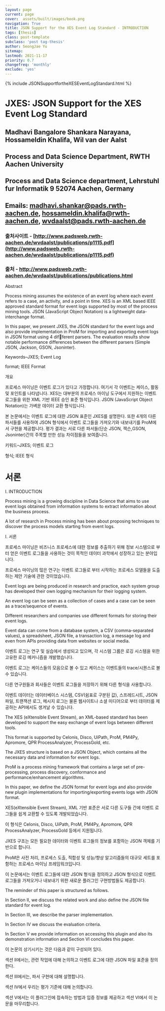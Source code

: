 ```yaml
---
layout: page
current: page
cover:  assets/built/images/book.png
navigation: True
title: JSON Support for the XES Event Log Standard - INTRODUCTION
tags: [thesis]  
class: post-template
subclass: 'post tag-thesis'  
author: SeongJae Yu    
sitemap:
lastmod: 2021-11-17
priority: 0.7
changefreq: 'monthly'
exclude: 'yes'
---
```

{% include JSONSupportfortheXESEventLogStandard.html %}

# JXES: JSON Support for the XES Event Log Standard


## Madhavi Bangalore Shankara Narayana, Hossameldin Khalifa, Wil van der Aalst


## Process and Data Science Department, RWTH Aachen University

## Process and Data Science department, Lehrstuhl fur Informatik 9 52074 Aachen, Germany

## Emails: madhavi.shankar@pads.rwth-aachen.de, hossameldin.khalifa@rwth-aachen.de, wvdaalst@pads.rwth-aachen.de


### 출처사이트 - [http://www.padsweb.rwth-aachen.de/wvdaalst/publications/p1115.pdf](http://www.padsweb.rwth-aachen.de/wvdaalst/publications/p1115.pdf)

###   출처 - http://www.padsweb.rwth-aachen.de/wvdaalst/publications/publications.html

Abstract

Process mining assumes the existence of an event log where each event refers to a case, an activity, and a point in
time. XES is an XML based IEEE approved standard format for
event logs supported by most of the process mining tools. JSON
(JavaScript Object Notation) is a lightweight data-interchange
format.

In this paper, we present JXES, the JSON standard
for the event logs and also provide implementation in ProM for
importing and exporting event logs in JSON format using 4 different parsers. The evaluation results show notable performance
differences between the different parsers (Simple JSON, Jackson,
GSON, Jsoninter).

Keywords–JXES; Event Log

format; IEEE Format

개요

프로세스 마이닝은 이벤트 로그가 있다고 가정합니다.
여기서 각 이벤트는 케이스, 활동 및 포인트를 나타냅니다.
XES는 대부분의 프로세스 마이닝 도구에서 지원하는 이벤트 로그들을 위한 XML 기반 IEEE 승인 표준 형식입니다.
JSON (JavaScript Object Notation)는 가벼운 데이터 교환 형식입니다.

본 논문에서는 이벤트 로그에 대한 JSON 표준인 JXES를 설명한다.
또한 4개의 다른 파서들를 사용하여 JSON 형식에서 이벤트 로그들을 가져오기와 내보내기를 ProM에서 구현을 제공합니다. 평가 결과는 서로 다른 파서들(단순 JSON, 잭슨,GSON, Jsoninter)간의 주목할 만한 성능 차이점들을 보여줍니다.

키워드–JXES; 이벤트 로그

형식; IEEE 형식

# 서론

I. INTRODUCTION

Process mining is a growing discipline in Data Science that
aims to use event logs obtained from information systems to
extract information about the business process.

A lot of research in Process mining has been about proposing techniques
to discover the process models starting from event logs.

I. 서론

프로세스 마이닝은 비즈니스 프로세스에 대한 정보를 추출하기 위해 정보 시스템으로 부터 얻은 이벤트 로그들을 사용하는 것이 목적인 데이터 과학에서 성장하고 있는 분야입니다.

프로세스 마이닝의 많은 연구는 이벤트 로그들로 부터 시작하는 프로세스 모델들을 도출하는 제안 기술에 관한 것이었습니다.


Event logs are being produced in research and practice,
each system group has developed their own logging mechanism for their logging system.

An event log can be seen as a collection of cases and a case can be seen as a trace/sequence of events.

Different researchers and companies use different formats for storing their event logs.

Event data can come from a database system, a CSV (comma-separated values), a spreadsheet, JSON file, a transaction log, a message log and even from APIs providing data from websites or social media.

이벤트 로그는 연구 및 실습에서 생성되고 있으며, 각 시스템 그룹은 로깅 시스템을 위한 고유한 로깅 메커니즘을 개발했습니다.

이벤트 로그는 케이스들의 모음으로 볼 수 있고 케이스는 이벤트들의 trace/시퀀스로 볼 수 있습니다.

다른 연구원들과 회사들은 이벤트 로그들을 저장하기 위해 다른 형식을 사용합니다.

이벤트 데이터는 데이터베이스 시스템, CSV(쉼표로 구분된 값), 스프레드시트, JSON 파일, 트랜잭션 로그, 메시지 로그는 물론 웹사이트나 소셜 미디어으로 부터 데이터를 제공하는 API에서도 생겨날 수 있습니다.



The XES (eXtensible Event Stream), an XML-based standard has been developed to support the easy exchange of event logs between different tools.

This format is supported by Celonis, Disco, UiPath, ProM, PM4Py, Apromore, QPR ProcessAnalyzer, ProcessGold, etc.

The JXES structure is based on a JSON Object, which contains all the necessary data and information for event logs.

ProM is a process mining framework that contains a large set of pre-processing, process discovery, conformance and performance/enhancement algorithms.

In this paper, we define the JSON format for event logs and also provide new plugin implementations for importing/exporting events logs with JSON format.

XES(eXtensible Event Stream), XML 기반 표준은 서로 다른 도구들 간에 이벤트 로그들을 쉽게 교환할 수 있도록 개발되었습니다.

이 형식은 Celonis, Disco, UiPath, ProM, PM4Py, Apromore, QPR ProcessAnalyzer, ProcessGold 등에서 지원됩니다.

JXES 구조는 모든 필요한 데이터와 이벤트 로그들의 정보를 포함하는 JSON 객체를 기반으로 합니다.

ProM은 사전 처리, 프로세스 도출, 적합성 및 성능/향상 알고리즘들의 대규모 세트를 포함하는 프로세스 마이닝 프레임워크입니다.

이 논문에서는 이벤트 로그들에 대한 JSON 형식을 정의하고 JSON 형식으로 이벤트 로그들을 가져오거나 내보내기 위한 새로운 플러그인 구현방법들도 제공합니다.

The reminder of this paper is structured as follows.

In Section II, we discuss the related work and also define the JSON file standard for event log.

In Section III, we describe the parser implementation.

In Section IV we discuss the evaluation criteria.

In Section V we provide information on accessing this plugin and also its demonstration information and Section VI concludes this paper.

이 논문의 상기시키는 것은 다음과 같이 구성되어 있다.

섹션 II에서는, 관련 작업에 대해 논의하고 이벤트 로그에 대한 JSON 파일 표준을 정의한다.

섹션 III에서는, 파서 구현에 대해 설명합니다.

섹션 IV에서 우리는 평가 기준에 대해 논의합니다.

섹션 V에서는 이 플러그인에 접속하는 방법과 입증 정보를 제공하고 섹션 VI에서 이 논문을 마무리합니다.
